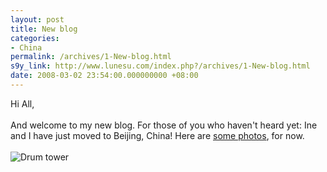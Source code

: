 ```yaml
---
layout: post
title: New blog
categories:
- China
permalink: /archives/1-New-blog.html
s9y_link: http://www.lunesu.com/index.php?/archives/1-New-blog.html
date: 2008-03-02 23:54:00.000000000 +08:00
---
```

Hi All,<br />
<br />
And welcome to my new blog. For those of you who haven't heard yet: Ine and I have just moved to Beijing, China! Here are <a href="http://picasaweb.google.com/ivanzeeland/BeijingFebruari2008?authkey=mCLHpRdlaIU">some photos</a>, for now.<br />
<br />
<img src="http://lh6.google.com/ivanzeeland/R8rFh38U13I/AAAAAAAAABk/COTUgDOrPPw/drumtoren2.jpg?imgmax=576" alt="Drum tower" />
